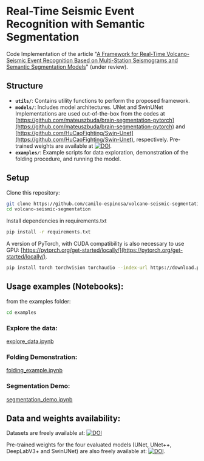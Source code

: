 
# Real-Time Seismic Event Recognition with Semantic Segmentation


Code Implementation of the article "[A Framework for Real-Time Volcano-Seismic Event Recognition Based on Multi-Station Seismograms and Semantic Segmentation Models](https://arxiv.org/abs/2410.20595)" (under review).

## Structure
- **`utils/`**: Contains utility functions to perform the proposed framework.
- **`models/`**: Includes model architectures. UNet and SwinUNet Implementations are used out-of-the-box from the codes at [https://github.com/mateuszbuda/brain-segmentation-pytorch](https://github.com/mateuszbuda/brain-segmentation-pytorch) and [https://github.com/HuCaoFighting/Swin-Unet](https://github.com/HuCaoFighting/Swin-Unet), respectively. Pre-trained weights are available at [![DOI](https://zenodo.org/badge/DOI/10.5281/zenodo.13902232.svg)](https://doi.org/10.5281/zenodo.13902232).
- **`examples/`**: Example scripts for data exploration, demonstration of the folding procedure, and running the model.


## Setup
Clone this repository:
```bash
git clone https://github.com/camilo-espinosa/volcano-seismic-segmentation.git
cd volcano-seismic-segmentation
```
Install dependencies in requirements.txt

```bash
pip install -r requirements.txt
```
A version of PyTorch, with CUDA compatibility is also necessary to use GPU: [https://pytorch.org/get-started/locally/](https://pytorch.org/get-started/locally/).

```bash
pip install torch torchvision torchaudio --index-url https://download.pytorch.org/whl/cu124
```

## Usage examples (Notebooks):

from the examples folder:
```bash
cd examples
```
### Explore the data: 
[explore_data.ipynb](https://github.com/camilo-espinosa/volcano-seismic-segmentation/blob/main/examples/explore_data.ipynb)

### Folding Demonstration: 
[folding_example.ipynb](https://github.com/camilo-espinosa/volcano-seismic-segmentation/blob/main/examples/folding_procedure.ipynb)

### Segmentation Demo:
[segmentation_demo.ipynb](https://github.com/camilo-espinosa/volcano-seismic-segmentation/blob/main/examples/segmentation_demo.ipynb)

## Data and weights availability:
Datasets are freely available at: 
[![DOI](https://zenodo.org/badge/DOI/10.5281/zenodo.13901244.svg)](https://doi.org/10.5281/zenodo.13901244)

Pre-trained weights for the four evaluated models (UNet, UNet++, DeepLabV3+ and SwinUNet) are also freely available at: 
[![DOI](https://zenodo.org/badge/DOI/10.5281/zenodo.13902232.svg)](https://doi.org/10.5281/zenodo.13902232).

